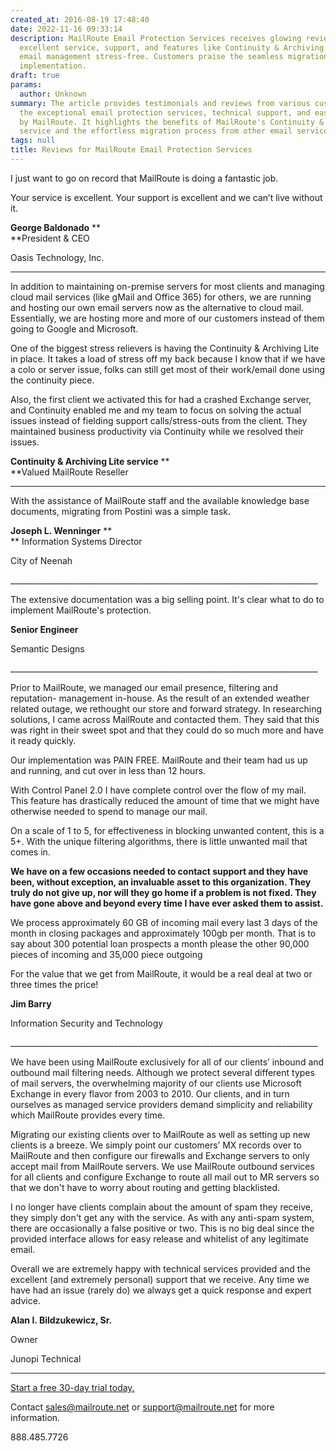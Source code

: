 ```yaml
---
created_at: 2016-08-19 17:48:40
date: 2022-11-16 09:33:14
description: MailRoute Email Protection Services receives glowing reviews for its
  excellent service, support, and features like Continuity & Archiving Lite, making
  email management stress-free. Customers praise the seamless migration and pain-free
  implementation.
draft: true
params:
  author: Unknown
summary: The article provides testimonials and reviews from various customers praising
  the exceptional email protection services, technical support, and ease of use offered
  by MailRoute. It highlights the benefits of MailRoute's Continuity & Archiving Lite
  service and the effortless migration process from other email services.
tags: null
title: Reviews for MailRoute Email Protection Services
---
```



I just want to go on record that MailRoute is doing a fantastic job.

Your service is excellent. Your support is excellent and we can’t live without
it.

**George Baldonado** **  
**President & CEO

Oasis Technology, Inc.  
  

____________________________________________________________________________

In addition to maintaining on-premise servers for most clients and managing
cloud mail services (like gMail and Office 365) for others, we are running and
hosting our own email servers now as the alternative to cloud mail.
Essentially, we are hosting more and more of our customers instead of them
going to Google and Microsoft.

One of the biggest stress relievers is having the Continuity & Archiving Lite
in place. It takes a load of stress off my back because I know that if we have
a colo or server issue, folks can still get most of their work/email done
using the continuity piece.

Also, the first client we activated this for had a crashed Exchange server,
and Continuity enabled me and my team to focus on solving the actual issues
instead of fielding support calls/stress-outs from the client. They maintained
business productivity via Continuity while we resolved their issues.

**Continuity & Archiving Lite service** **  
**Valued MailRoute Reseller

___________________________________________________________________________

With the assistance of MailRoute staff and the available knowledge base
documents, migrating from Postini was a simple task.

**Joseph L. Wenninger** **  
** Information Systems Director

City of Neenah  
  

­­­­_____________________________________________________________________________

The extensive documentation was a big selling point. It's clear what to do to
implement MailRoute's protection.

**Senior Engineer**

Semantic Designs

­­­­_____________________________________________________________________________

Prior to MailRoute, we managed our email presence, filtering and reputation-
management in-house. As the result of an extended weather related outage, we
rethought our store and forward strategy. In researching solutions, I came
across MailRoute and contacted them. They said that this was right in their
sweet spot and that they could do so much more and have it ready quickly.

Our implementation was PAIN FREE. MailRoute and their team had us up and
running, and cut over in less than 12 hours.

With Control Panel 2.0 I have complete control over the flow of my mail. This
feature has drastically reduced the amount of time that we might have
otherwise needed to spend to manage our mail.

On a scale of 1 to 5, for effectiveness in blocking unwanted content, this is
a 5+. With the unique filtering algorithms, there is little unwanted mail that
comes in.

**We have on a few occasions needed to contact support and they have been,
without exception, an invaluable asset to this organization. They truly do not
give up, nor will they go home if a problem is not fixed. They have gone above
and beyond every time I have ever asked them to assist.**

We process approximately 60 GB of incoming mail every last 3 days of the month
in closing packages and approximately 100gb per month. That is to say about
300 potential loan prospects a month please the other 90,000 pieces of
incoming and 35,000 piece outgoing

For the value that we get from MailRoute, it would be a real deal at two or
three times the price!

**Jim Barry**

Information Security and Technology

­­­­_____________________________________________________________________________

We have been using MailRoute exclusively for all of our clients’ inbound and
outbound mail filtering needs. Although we protect several different types of
mail servers, the overwhelming majority of our clients use Microsoft Exchange
in every flavor from 2003 to 2010. Our clients, and in turn ourselves as
managed service providers demand simplicity and reliability which MailRoute
provides every time.

Migrating our existing clients over to MailRoute as well as setting up new
clients is a breeze. We simply point our customers’ MX records over to
MailRoute and then configure our firewalls and Exchange servers to only accept
mail from MailRoute servers. We use MailRoute outbound services for all
clients and configure Exchange to route all mail out to MR servers so that we
don't have to worry about routing and getting blacklisted.

I no longer have clients complain about the amount of spam they receive, they
simply don't get any with the service. As with any anti-spam system, there are
occasionally a false positive or two. This is no big deal since the provided
interface allows for easy release and whitelist of any legitimate email.

Overall we are extremely happy with technical services provided and the
excellent (and extremely personal) support that we receive. Any time we have
had an issue (rarely do) we always get a quick response and expert advice.

**Alan I. Bildzukewicz, Sr.**

Owner

Junopi Technical

______________________________________________________________________________

[Start a free 30-day trial today.](http://mailroute.net/signup.html)

Contact [sales@mailroute.net](mailto:sales@mailroute.net) or
[support@mailroute.net](mailto:support@mailroute.net) for more information.

888.485.7726


